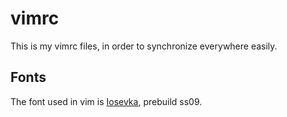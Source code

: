 # vimrc

This is my vimrc files, in order to synchronize everywhere easily.

## Fonts

The font used in vim is [Iosevka](https://be5invis.github.io/Iosevka/), prebuild ss09.

